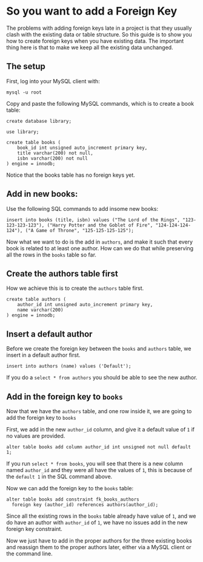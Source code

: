 # So you want to add a Foreign Key

The problems with adding foreign keys late in a project is that they usually clash with the existing data
or table structure. So this guide is to show you how to create foreign keys when you have existing data.
The important thing here is that to make we keep all the existing data unchanged.

## The setup
First, log into your MySQL client with:
```
mysql -u root
```

Copy and paste the following MySQL commands, which is to create a book table:

```
create database library;

use library;

create table books (
    book_id int unsigned auto_increment primary key,
    title varchar(200) not null,
    isbn varchar(200) not null
) engine = innodb;
```

Notice that the books table has no foreign keys yet.

## Add in new books:
Use the following SQL commands to add insome new books:

```
insert into books (title, isbn) values ("The Lord of the Rings", "123-123-123-123"), ("Harry Potter and the Goblet of Fire", "124-124-124-124"), ("A Game of Throne", "125-125-125-125");
```

Now what we want to do is the add in `authors`, and make it such that every book is related to at least one author. How can we do that while preserving all the rows in the `books` table so far.

## Create the authors table first
How we achieve this is to create the `authors` table first. 
```
create table authors (
    author_id int unsigned auto_increment primary key,
    name varchar(200)
) engine = innodb;
```

## Insert a default author
Before we create the foreign key between the `books` and `authors` table, we insert in a default author first.

```
insert into authors (name) values ('Default');
```

If you do a `select * from authors` you should be able to see the new author.

## Add in the foreign key to `books`
Now that we have the `authors` table, and one row inside it, we are going to add the foreign key to `books`


First, we add in the new `author_id` column, and give it
a default value of `1` if no values are provided. 
```
alter table books add column author_id int unsigned not null default 1;
```

If you run `select * from books`, you will see that there is a new column named `author_id` and they were all have the values of `1`, this is because of the `default 1` in the SQL command above.

Now we can add the foreign key to the `books` table:
```
alter table books add constraint fk_books_authors
  foreign key (author_id) references authors(author_id);
```

Since all the existing rows in the `books` table already have value of `1`, and we do have an author with `author_id` of `1`, we have no issues add in the new foreign key constraint.

Now we just have to add in the proper authors for the three existing books and reassign them to the proper authors later, either via a MySQL client or the command line.